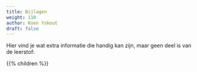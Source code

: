 ```yaml
---
title: Bijlagen
weight: 110
author: Koen Yskout
draft: false
---
```


Hier vind je wat extra informatie die handig kan zijn, maar geen deel is van de leerstof:

{{% children %}}